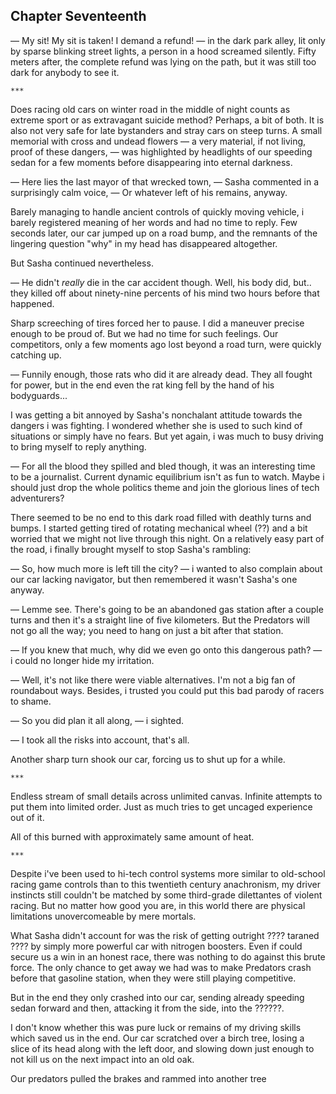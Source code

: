 Chapter Seventeenth
-------------------

— My sit! My sit is taken! I demand a refund! — in the dark park alley, lit only
by sparse blinking street lights, a person in a hood screamed silently. Fifty
meters after, the complete refund was lying on the path, but it was still too
dark for anybody to see it.

    ***

Does racing old cars on winter road in the middle of night counts as extreme
sport or as extravagant suicide method? Perhaps, a bit of both. It is also not
very safe for late bystanders and stray cars on steep turns. A small memorial
with cross and undead flowers — a very material, if not living, proof of these
dangers, — was highlighted by headlights of our speeding sedan for a few moments
before disappearing into eternal darkness.

— Here lies the last mayor of that wrecked town, — Sasha commented in a
surprisingly calm voice, — Or whatever left of his remains, anyway.

Barely managing to handle ancient controls of quickly moving vehicle, i barely
registered meaning of her words and had no time to reply. Few seconds later, our
car jumped up on a road bump, and the remnants of the lingering question "why"
in my head has disappeared altogether.

But Sasha continued nevertheless.

— He didn't *really* die in the car accident though. Well, his body did,
but.. they killed off about ninety-nine percents of his mind two hours before
that happened.

Sharp screeching of tires forced her to pause. I did a maneuver precise enough
to be proud of. But we had no time for such feelings. Our competitors, only a
few moments ago lost beyond a road turn, were quickly catching up.

— Funnily enough, those rats who did it are already dead. They all fought for
power, but in the end even the rat king fell by the hand of his bodyguards...

I was getting a bit annoyed by Sasha's nonchalant attitude towards the dangers i
was fighting. I wondered whether she is used to such kind of situations or
simply have no fears. But yet again, i was much to busy driving to bring myself
to reply anything.

— For all the blood they spilled and bled though, it was an interesting time to
be a journalist. Current dynamic equilibrium isn't as fun to watch. Maybe i
should just drop the whole politics theme and join the glorious lines of tech
adventurers?

There seemed to be no end to this dark road filled with deathly turns and
bumps. I started getting tired of rotating mechanical wheel (??) and a bit
worried that we might not live through this night. On a relatively easy part of
the road, i finally brought myself to stop Sasha's rambling:

— So, how much more is left till the city? — i wanted to also complain about our
car lacking navigator, but then remembered it wasn't Sasha's one anyway.

— Lemme see. There's going to be an abandoned gas station after a couple turns
and then it's a straight line of five kilometers. But the Predators will not go
all the way; you need to hang on just a bit after that station.

— If you knew that much, why did we even go onto this dangerous path? — i could
no longer hide my irritation.

— Well, it's not like there were viable alternatives. I'm not a big fan of
roundabout ways. Besides, i trusted you could put this bad parody of racers to
shame.

— So you did plan it all along, — i sighted.

— I took all the risks into account, that's all.

Another sharp turn shook our car, forcing us to shut up for a while.

    ***

Endless stream of small details across unlimited canvas. Infinite attempts to
put them into limited order. Just as much tries to get uncaged experience out of
it.

All of this burned with approximately same amount of heat.

    ***

Despite i've been used to hi-tech control systems more similar to old-school
racing game controls than to this twentieth century anachronism, my driver
instincts still couldn't be matched by some third-grade dilettantes of violent
racing. But no matter how good you are, in this world there are physical
limitations unovercomeable by mere mortals.

What Sasha didn't account for was the risk of getting outright ???? taraned ????
by simply more powerful car with nitrogen boosters. Even if could secure us a
win in an honest race, there was nothing to do against this brute force. The
only chance to get away we had was to make Predators crash before that gasoline
station, when they were still playing competitive.

But in the end they only crashed into our car, sending already speeding sedan
forward and then, attacking it from the side, into the ??????.

I don't know whether this was pure luck or remains of my driving skills which
saved us in the end. Our car scratched over a birch tree, losing a slice of its
head along with the left door, and slowing down just enough to not kill us on
the next impact into an old oak.

Our predators pulled the brakes and rammed into another tree
